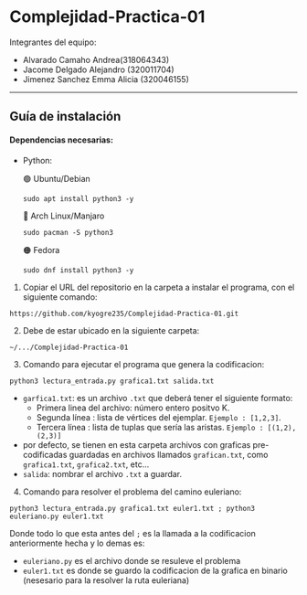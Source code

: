 # Complejidad-Practica-01
Integrantes del equipo:
- Alvarado Camaho Andrea(318064343)
- Jacome Delgado Alejandro (320011704)
- Jimenez Sanchez Emma Alicia (320046155)
---
## Guía de instalación

#### Dependencias necesarias:
- Python:

    🟢 Ubuntu/Debian
    ```
    sudo apt install python3 -y
    ```

    🔵 Arch Linux/Manjaro
    ```
    sudo pacman -S python3
    ```

    🟠 Fedora
    ```
    sudo dnf install python3 -y

1. Copiar el URL del repositorio en la carpeta a instalar el programa, con el siguiente comando:
```
https://github.com/kyogre235/Complejidad-Practica-01.git
```
2. Debe de estar ubicado en la siguiente carpeta:
```
~/.../Complejidad-Practica-01
```
3. Comando para ejecutar el programa que genera la codificacion:
```
python3 lectura_entrada.py grafica1.txt salida.txt
```

- `garfica1.txt`: es un archivo `.txt` que deberá tener el siguiente formato:
    - Primera linea del archivo: número entero positvo K.
    - Segunda línea : lista de vértices del ejemplar. `Ejemplo : [1,2,3]`.
    - Tercera línea : lista de tuplas que sería las aristas. `Ejemplo : [(1,2),(2,3)]`
- por defecto, se tienen en esta carpeta archivos con graficas pre-codificadas guardadas en archivos llamados `grafican.txt`, como `grafica1.txt`, `grafica2.txt`, etc...
- `salida`: nombrar el archivo `.txt` a guardar.

4. Comando para resolver el problema del camino euleriano:

```
python3 lectura_entrada.py grafica1.txt euler1.txt ; python3 euleriano.py euler1.txt
```

Donde todo lo que esta antes del `;` es la llamada a la codificacion anteriormente hecha y lo demas es:

- `euleriano.py` es el archivo donde se resuleve el problema
- `euler1.txt` es donde se guardo la codificacion de la grafica en binario (nesesario para la resolver la ruta euleriana)
